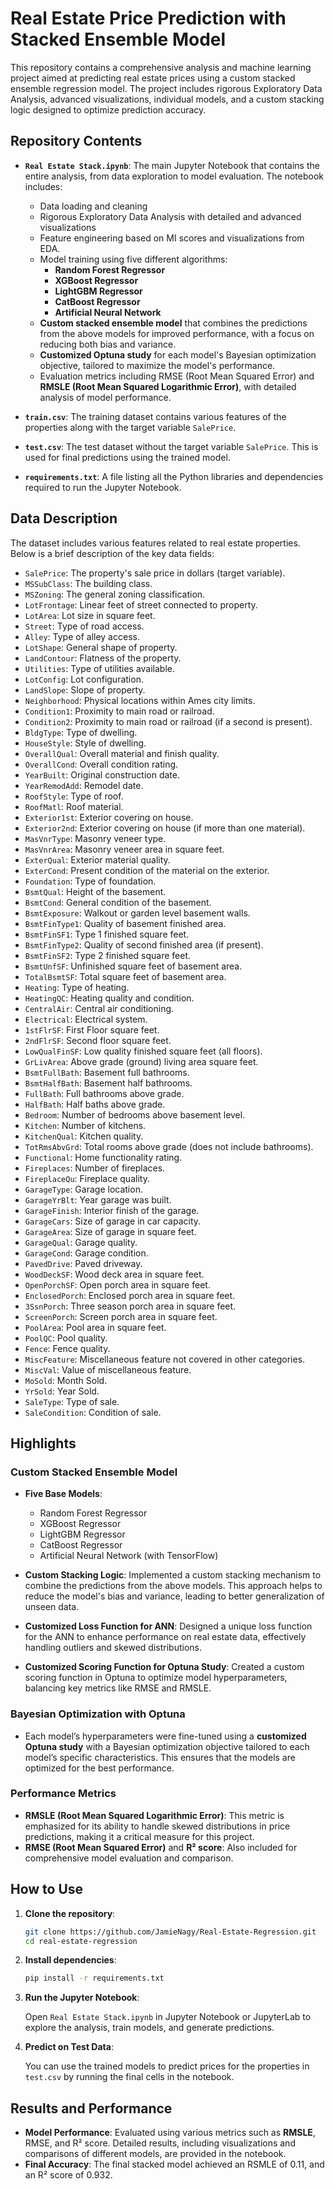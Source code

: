 
# Real Estate Price Prediction with Stacked Ensemble Model

This repository contains a comprehensive analysis and machine learning project aimed at predicting real estate prices using a custom stacked ensemble regression model. The project includes rigorous Exploratory Data Analysis, advanced visualizations, individual models, and a custom stacking logic designed to optimize prediction accuracy.

## Repository Contents

- **`Real Estate Stack.ipynb`**: The main Jupyter Notebook that contains the entire analysis, from data exploration to model evaluation. The notebook includes:
  - Data loading and cleaning
  - Rigorous Exploratory Data Analysis with detailed and advanced visualizations
  - Feature engineering based on MI scores and visualizations from EDA.
  - Model training using five different algorithms:
    - **Random Forest Regressor**
    - **XGBoost Regressor**
    - **LightGBM Regressor**
    - **CatBoost Regressor**
    - **Artificial Neural Network**
  - **Custom stacked ensemble model** that combines the predictions from the above models for improved performance, with a focus on reducing both bias and variance.
  - **Customized Optuna study** for each model's Bayesian optimization objective, tailored to maximize the model's performance.
  - Evaluation metrics including RMSE (Root Mean Squared Error) and **RMSLE (Root Mean Squared Logarithmic Error)**, with detailed analysis of model performance.

- **`train.csv`**: The training dataset contains various features of the properties along with the target variable `SalePrice`.

- **`test.csv`**: The test dataset without the target variable `SalePrice`. This is used for final predictions using the trained model.

- **`requirements.txt`**: A file listing all the Python libraries and dependencies required to run the Jupyter Notebook. 

## Data Description

The dataset includes various features related to real estate properties. Below is a brief description of the key data fields:

- `SalePrice`: The property's sale price in dollars (target variable).
- `MSSubClass`: The building class.
- `MSZoning`: The general zoning classification.
- `LotFrontage`: Linear feet of street connected to property.
- `LotArea`: Lot size in square feet.
- `Street`: Type of road access.
- `Alley`: Type of alley access.
- `LotShape`: General shape of property.
- `LandContour`: Flatness of the property.
- `Utilities`: Type of utilities available.
- `LotConfig`: Lot configuration.
- `LandSlope`: Slope of property.
- `Neighborhood`: Physical locations within Ames city limits.
- `Condition1`: Proximity to main road or railroad.
- `Condition2`: Proximity to main road or railroad (if a second is present).
- `BldgType`: Type of dwelling.
- `HouseStyle`: Style of dwelling.
- `OverallQual`: Overall material and finish quality.
- `OverallCond`: Overall condition rating.
- `YearBuilt`: Original construction date.
- `YearRemodAdd`: Remodel date.
- `RoofStyle`: Type of roof.
- `RoofMatl`: Roof material.
- `Exterior1st`: Exterior covering on house.
- `Exterior2nd`: Exterior covering on house (if more than one material).
- `MasVnrType`: Masonry veneer type.
- `MasVnrArea`: Masonry veneer area in square feet.
- `ExterQual`: Exterior material quality.
- `ExterCond`: Present condition of the material on the exterior.
- `Foundation`: Type of foundation.
- `BsmtQual`: Height of the basement.
- `BsmtCond`: General condition of the basement.
- `BsmtExposure`: Walkout or garden level basement walls.
- `BsmtFinType1`: Quality of basement finished area.
- `BsmtFinSF1`: Type 1 finished square feet.
- `BsmtFinType2`: Quality of second finished area (if present).
- `BsmtFinSF2`: Type 2 finished square feet.
- `BsmtUnfSF`: Unfinished square feet of basement area.
- `TotalBsmtSF`: Total square feet of basement area.
- `Heating`: Type of heating.
- `HeatingQC`: Heating quality and condition.
- `CentralAir`: Central air conditioning.
- `Electrical`: Electrical system.
- `1stFlrSF`: First Floor square feet.
- `2ndFlrSF`: Second floor square feet.
- `LowQualFinSF`: Low quality finished square feet (all floors).
- `GrLivArea`: Above grade (ground) living area square feet.
- `BsmtFullBath`: Basement full bathrooms.
- `BsmtHalfBath`: Basement half bathrooms.
- `FullBath`: Full bathrooms above grade.
- `HalfBath`: Half baths above grade.
- `Bedroom`: Number of bedrooms above basement level.
- `Kitchen`: Number of kitchens.
- `KitchenQual`: Kitchen quality.
- `TotRmsAbvGrd`: Total rooms above grade (does not include bathrooms).
- `Functional`: Home functionality rating.
- `Fireplaces`: Number of fireplaces.
- `FireplaceQu`: Fireplace quality.
- `GarageType`: Garage location.
- `GarageYrBlt`: Year garage was built.
- `GarageFinish`: Interior finish of the garage.
- `GarageCars`: Size of garage in car capacity.
- `GarageArea`: Size of garage in square feet.
- `GarageQual`: Garage quality.
- `GarageCond`: Garage condition.
- `PavedDrive`: Paved driveway.
- `WoodDeckSF`: Wood deck area in square feet.
- `OpenPorchSF`: Open porch area in square feet.
- `EnclosedPorch`: Enclosed porch area in square feet.
- `3SsnPorch`: Three season porch area in square feet.
- `ScreenPorch`: Screen porch area in square feet.
- `PoolArea`: Pool area in square feet.
- `PoolQC`: Pool quality.
- `Fence`: Fence quality.
- `MiscFeature`: Miscellaneous feature not covered in other categories.
- `MiscVal`: Value of miscellaneous feature.
- `MoSold`: Month Sold.
- `YrSold`: Year Sold.
- `SaleType`: Type of sale.
- `SaleCondition`: Condition of sale.


## Highlights

### Custom Stacked Ensemble Model
- **Five Base Models**: 
  - Random Forest Regressor
  - XGBoost Regressor
  - LightGBM Regressor
  - CatBoost Regressor
  - Artificial Neural Network (with TensorFlow)
  
- **Custom Stacking Logic**: Implemented a custom stacking mechanism to combine the predictions from the above models. This approach helps to reduce the model's bias and variance, leading to better generalization of unseen data.
- **Customized Loss Function for ANN**: Designed a unique loss function for the ANN to enhance performance on real estate data, effectively handling outliers and skewed distributions.
- **Customized Scoring Function for Optuna Study**: Created a custom scoring function in Optuna to optimize model hyperparameters, balancing key metrics like RMSE and RMSLE.

### Bayesian Optimization with Optuna
- Each model’s hyperparameters were fine-tuned using a **customized Optuna study** with a Bayesian optimization objective tailored to each model’s specific characteristics. This ensures that the models are optimized for the best performance.

### Performance Metrics
- **RMSLE (Root Mean Squared Logarithmic Error)**: This metric is emphasized for its ability to handle skewed distributions in price predictions, making it a critical measure for this project.
- **RMSE (Root Mean Squared Error)** and **R² score**: Also included for comprehensive model evaluation and comparison.

## How to Use

1. **Clone the repository**:

   ```bash
   git clone https://github.com/JamieNagy/Real-Estate-Regression.git
   cd real-estate-regression
   ```

2. **Install dependencies**:

   ```bash
   pip install -r requirements.txt
   ```

3. **Run the Jupyter Notebook**:

   Open `Real Estate Stack.ipynb` in Jupyter Notebook or JupyterLab to explore the analysis, train models, and generate predictions.

4. **Predict on Test Data**:

   You can use the trained models to predict prices for the properties in `test.csv` by running the final cells in the notebook.

## Results and Performance

- **Model Performance**: Evaluated using various metrics such as **RMSLE**, RMSE, and R² score. Detailed results, including visualizations and comparisons of different models, are provided in the notebook.
- **Final Accuracy**: The final stacked model achieved an RSMLE of 0.11, and an R² score of 0.932.
